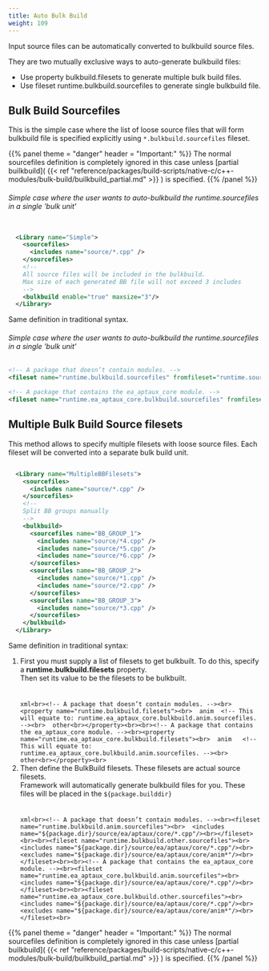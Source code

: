 ```yaml
---
title: Auto Bulk Build
weight: 109
---
```


Input source files can be automatically converted to bulkbuild source files.

They are two mutually exclusive ways to auto-generate bulkbuild files:

 - Use property bulkbuild.filesets to generate multiple bulk build files.
 - Use fileset runtime.bulkbuild.sourcefiles to generate single bulkbuild file.

<a name="BuilkBuild_Auto_SourceFiles"></a>
## Bulk Build Sourcefiles ##

This is the simple case where the list of loose source files that will form bulkbuild file is specified explicitly
using `*.bulkbuild.sourcefiles` fileset.


{{% panel theme = "danger" header = "Important:" %}}
The normal sourcefiles definition is completely ignored in this case unless [partial builkbuild]( {{< ref "reference/packages/build-scripts/native-c/c++-modules/bulk-build/builkbuild_partial.md" >}} ) is specified.
{{% /panel %}}
###### Simple case where the user wants to auto-bulkbuild the runtime.sourcefiles in a single 'bulk unit' ######

```xml

  <Library name="Simple">
    <sourcefiles>
      <includes name="source/*.cpp" />
    </sourcefiles>
    <!--
    All source files will be included in the bulkbuild.
    Max size of each generated BB file will not exceed 3 includes
    -->
    <bulkbuild enable="true" maxsize="3"/>
  </Library>


```
Same definition in traditional syntax.

###### Simple case where the user wants to auto-bulkbuild the runtime.sourcefiles in a single 'bulk unit' ######

```xml
<!-- A package that doesn’t contain modules. -->
<fileset name="runtime.bulkbuild.sourcefiles" fromfileset="runtime.sourcefiles"/>

<!-- A package that contains the ea_aptaux_core module. -->
<fileset name="runtime.ea_aptaux_core.bulkbuild.sourcefiles" fromfileset="runtime.ea_aptaux_core.sourcefiles"/>
```
<a name="BuilkBuild_Auto_SourceFileSets"></a>
## Multiple Bulk Build Source filesets ##

This method allows to specify multiple filesets with loose source files. Each fileset will be converted into a separate bulk build unit.


```xml

  <Library name="MultipleBBFilesets">
    <sourcefiles>
      <includes name="source/*.cpp" />
    </sourcefiles>
    <!--
    Split BB groups manually
    -->
    <bulkbuild>
      <sourcefiles name="BB_GROUP_1">
        <includes name="source/*4.cpp" />
        <includes name="source/*5.cpp" />
        <includes name="source/*6.cpp" />
      </sourcefiles>
      <sourcefiles name="BB_GROUP_2">
        <includes name="source/*1.cpp" />
        <includes name="source/*2.cpp" />
      </sourcefiles>
      <sourcefiles name="BB_GROUP_3">
        <includes name="source/*3.cpp" />
      </sourcefiles>
    </bulkbuild>
  </Library>

```
Same definition in traditional syntax:

 1. First you must supply a list of filesets to get bulkbuilt. To do this, specify a **runtime.bulkbuild.filesets** property.<br>Then set its value to be the filesets to be bulkbuilt.<br><br><br>```xml<br><!-- A package that doesn’t contain modules. --><br><property name="runtime.bulkbuild.filesets"><br>  anim  <!-- This will equate to: runtime.ea_aptaux_core.bulkbuild.anim.sourcefiles. --><br>  other<br></property><br><br><!-- A package that contains the ea_aptaux_core module. --><br><property name="runtime.ea_aptaux_core.bulkbuild.filesets"><br>  anim   <!-- This will equate to: runtime.ea_aptaux_core.bulkbuild.anim.sourcefiles. --><br>  other<br></property><br>```
 2. Then define the BulkBuild filesets. These filesets are actual source filesets.<br>Framework will automatically generate bulkbuild files for you. These files will be placed in the `${package.builddir}` <br><br><br>```xml<br><!-- A package that doesn’t contain modules. --><br><fileset name="runtime.bulkbuild.anim.sourcefiles"><br>  <includes name="${package.dir}/source/ea/aptaux/core/*.cpp"/><br></fileset><br><br><fileset name="runtime.bulkbuild.other.sourcefiles"><br><includes name="${package.dir}/source/ea/aptaux/core/*.cpp"/><br><excludes name="${package.dir}/source/ea/aptaux/core/anim*"/><br></fileset><br><br><!-- A package that contains the ea_aptaux_core module. --><br><fileset name="runtime.ea_aptaux_core.bulkbuild.anim.sourcefiles"><br>  <includes name="${package.dir}/source/ea/aptaux/core/*.cpp"/><br></fileset><br><br><fileset name="runtime.ea_aptaux_core.bulkbuild.other.sourcefiles"><br>  <includes name="${package.dir}/source/ea/aptaux/core/*.cpp"/><br>  <excludes name="${package.dir}/source/ea/aptaux/core/anim*"/><br></fileset><br>```


{{% panel theme = "danger" header = "Important:" %}}
The normal sourcefiles definition is completely ignored in this case unless [partial builkbuild]( {{< ref "reference/packages/build-scripts/native-c/c++-modules/bulk-build/builkbuild_partial.md" >}} ) is specified.
{{% /panel %}}
